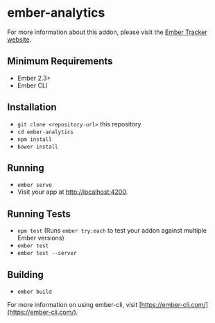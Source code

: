 # ember-analytics

For more information about this addon, please visit the [Ember Tracker website](https://tsteuwer.github.io/ember-tracker).

## Minimum Requirements

* Ember 2.3+
* Ember CLI


## Installation

* `git clone <repository-url>` this repository
* `cd ember-analytics`
* `npm install`
* `bower install`

## Running

* `ember serve`
* Visit your app at [http://localhost:4200](http://localhost:4200).

## Running Tests

* `npm test` (Runs `ember try:each` to test your addon against multiple Ember versions)
* `ember test`
* `ember test --server`

## Building

* `ember build`

For more information on using ember-cli, visit [https://ember-cli.com/](https://ember-cli.com/).
